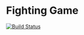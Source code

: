 # Fighting Game

[![Build Status][travis-badge]][travis-page]

[travis-badge]: https://api.travis-ci.org/aharris88/fighting-game.svg?branch=master
[travis-page]: https://travis-ci.org/aharris88/fighting-game
